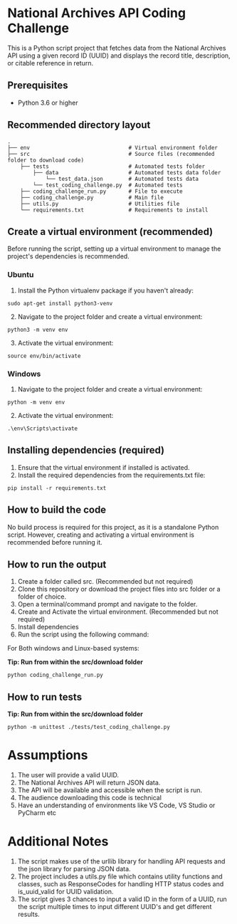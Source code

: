 # National Archives API Coding Challenge
This is a Python script project that fetches data from the National Archives API using a given record ID (UUID) and displays the record title, description, or citable reference in return.
## Prerequisites
- Python 3.6 or higher

## Recommended directory layout

    .
    ├── env                               # Virtual environment folder
    ├── src                               # Source files (recommended folder to download code)
        ├── tests                         # Automated tests folder
            ├── data                      # Automated tests data folder
                └── test_data.json        # Automated tests data
            └── test_coding_challenge.py  # Automated tests
        ├── coding_challenge_run.py       # File to execute     
        ├── coding_challenge.py           # Main file
        ├── utils.py                      # Utilities file
        └── requirements.txt              # Requirements to install
        
        
## Create a virtual environment (recommended)
Before running the script, setting up a virtual environment to manage the project's dependencies is recommended.

### Ubuntu
1.	Install the Python virtualenv package if you haven't already:

```
sudo apt-get install python3-venv
```
2.	Navigate to the project folder and create a virtual environment:
```
python3 -m venv env
```
3.	Activate the virtual environment:
```
source env/bin/activate
```
### Windows
1.	Navigate to the project folder and create a virtual environment:
```
python -m venv env
```
2.	Activate the virtual environment:
```
.\env\Scripts\activate
```
## Installing dependencies (required)
1.	Ensure that the virtual environment if installed is activated.
2.	Install the required dependencies from the requirements.txt file:
```
pip install -r requirements.txt
```
## How to build the code
No build process is required for this project, as it is a standalone Python script. However, creating and activating a virtual environment is recommended before running it.
## How to run the output
1. Create a folder called src. (Recommended but not required)
1. Clone this repository or download the project files into src folder or a folder of choice.
2. Open a terminal/command prompt and navigate to the folder.
3. Create and Activate the virtual environment. (Recommended but not required)
4. Install dependencies
5. Run the script using the following command:

For Both windows and Linux-based systems:

**Tip: Run from within the src/download folder**

```
python coding_challenge_run.py
```
## How to run tests

**Tip: Run from within the src/download folder**

```
python -m unittest ./tests/test_coding_challenge.py
```
# Assumptions
1. The user will provide a valid UUID.
2. The National Archives API will return JSON data.
3. The API will be available and accessible when the script is run.
4. The audience downloading this code is technical
5. Have an understanding of environments like VS Code, VS Studio or PyCharm etc

# Additional Notes
1. The script makes use of the urllib library for handling API requests and the json library for parsing JSON data.
2. The project includes a utils.py file which contains utility functions and classes, such as ResponseCodes for handling HTTP status codes and is_uuid_valid for UUID validation.
3. The script gives 3 chances to input a valid ID in the form of a UUID, run the script multiple times to input different UUID's and get different results.

